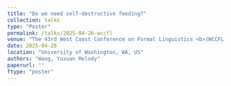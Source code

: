 ```yaml
---
title: "Do we need self-destructive feeding?"
collection: talks
type: "Poster"
permalink: /talks/2025-04-26-wccfl
venue: "The 43rd West Coast Conference on Formal Linguistics <b>(WCCFL 43)</b>"
date: 2025-04-26
location: "University of Washington, WA, US"
authors: "Wang, Yuxuan Melody"
paperurl: ''
ftype: "poster"
---
```

